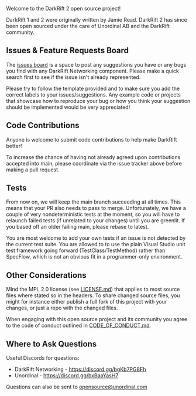 Welcome to the DarkRift 2 open source project!

DarkRift 1 and 2 were originally written by Jamie Read. DarkRift 2 has since been open sourced under the care of Unordinal AB and the DarkRift community.

## Issues & Feature Requests Board
The [issues board](https://github.com/DarkRiftNetworking/DarkRift-Networking/issues) is a space to post any suggestions you have or any bugs you find with any DarkRift Networking component. Please make a quick search first to see if the issue isn't already represented.

Please try to follow the template provided and to make sure you add the correct labels to your issues/suggestions. Any example code or projects that showcase how to reproduce your bug or how you think your suggestion should be implemented would be very appreciated!

## Code Contributions

Anyone is welcome to submit code contributions to help make DarkRift better!

To increase the chance of having not already agreed upon contributions accepted into main, please coordinate via the issue tracker above before making a pull request.

## Tests

From now on, we will keep the main branch succeeding at all times. This means that your PR also needs to pass to merge. Unfortunately, we have a couple of very nondeterministic tests at the moment, so you will have to relaunch failed tests (if unrelated to your changes) until you are greenlit. If you based off an older failing main, please rebase to latest.

You are most welcome to add your own tests if an issue is not detected by the current test suite. You are allowed to to use the plain Visual Studio unit test framework going forward (TestClass/TestMethod) rather than SpecFlow, which is not an obvious fit in a programmer-only environment.

## Other Considerations

Mind the MPL 2.0 license (see [LICENSE.md](LICENSE.md)) that applies to most source files where stated so in the headers. To share changed source files, you might for instance either publish a full fork of this project with your changes, or just a repo with the changed files.

When engaging with this open source project and its community you agree to the code of conduct outlined in [CODE_OF_CONDUCT.md](CODE_OF_CONDUCT.md).

## Where to Ask Questions

Useful Discords for questions:
* DarkRift Networking - https://discord.gg/bgKb7PG8Fh
* Unordinal - https://discord.gg/bxBaaYasH7

Questions can also be sent to [opensource@unordinal.com](mailto:opensource@unordinal.com)
